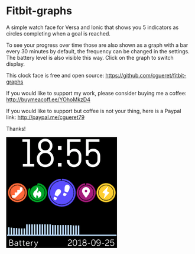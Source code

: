 # Fitbit-graphs
A simple watch face for Versa and Ionic that shows you 5 indicators as circles completing when a goal is reached.

To see your progress over time those are also shown as a graph with a bar every 30 minutes by default, the frequency can be changed in the settings. The battery level is also visible this way.  Click on the graph to switch display.

This clock face is free and open source: https://github.com/cgueret/fitbit-graphs

If you would like to support my work, please consider buying me a coffee: http://buymeacoff.ee/YOhoMkzD4

If you would like to support but coffee is not your thing, here is a Paypal link: http://paypal.me/cgueret79

Thanks!

![GitHub Logo](image.png)
